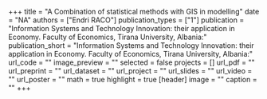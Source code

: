 +++
title = "A Combination of statistical methods with GIS in modelling"
date = "NA"
authors = ["Endri RACO"]
publication_types = ["1"]
publication = "Information Systems and Technology Innovation: their application in Economy.  Faculty of Economics, Tirana University, Albania:"
publication_short = "Information Systems and Technology Innovation: their application in Economy.  Faculty of Economics, Tirana University, Albania:"
url_code = ""
image_preview = ""
selected = false
projects = []
url_pdf = ""
url_preprint = ""
url_dataset = ""
url_project = ""
url_slides = ""
url_video = ""
url_poster = ""
math = true
highlight = true
[header]
image = ""
caption = ""
+++

